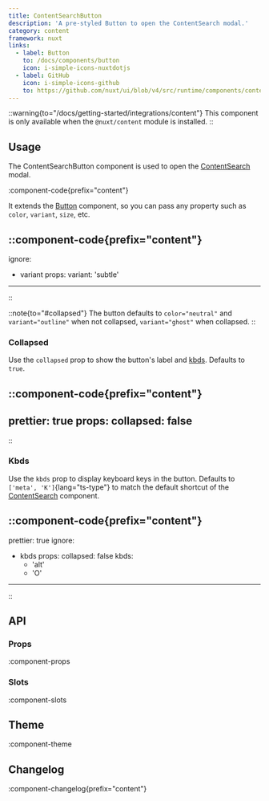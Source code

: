 ```yaml
---
title: ContentSearchButton
description: 'A pre-styled Button to open the ContentSearch modal.'
category: content
framework: nuxt
links:
  - label: Button
    to: /docs/components/button
    icon: i-simple-icons-nuxtdotjs
  - label: GitHub
    icon: i-simple-icons-github
    to: https://github.com/nuxt/ui/blob/v4/src/runtime/components/content/ContentSearchButton.vue
---
```


::warning{to="/docs/getting-started/integrations/content"}
This component is only available when the `@nuxt/content` module is installed.
::

## Usage

The ContentSearchButton component is used to open the [ContentSearch](/docs/components/content-search) modal.

:component-code{prefix="content"}

It extends the [Button](/docs/components/button) component, so you can pass any property such as `color`, `variant`, `size`, etc.

::component-code{prefix="content"}
---
ignore:
  - variant
props:
  variant: 'subtle'
---
::

::note{to="#collapsed"}
The button defaults to `color="neutral"` and `variant="outline"` when not collapsed, `variant="ghost"` when collapsed.
::

### Collapsed

Use the `collapsed` prop to show the button's label and [kbds](#kbds). Defaults to `true`.

::component-code{prefix="content"}
---
prettier: true
props:
  collapsed: false
---
::

### Kbds

Use the `kbds` prop to display keyboard keys in the button. Defaults to `['meta', 'K']`{lang="ts-type"} to match the default shortcut of the [ContentSearch](/docs/components/content-search#shortcut) component.

::component-code{prefix="content"}
---
prettier: true
ignore:
  - kbds
props:
  collapsed: false
  kbds:
    - 'alt'
    - 'O'
---
::

## API

### Props

:component-props

### Slots

:component-slots

## Theme

:component-theme

## Changelog

:component-changelog{prefix="content"}
